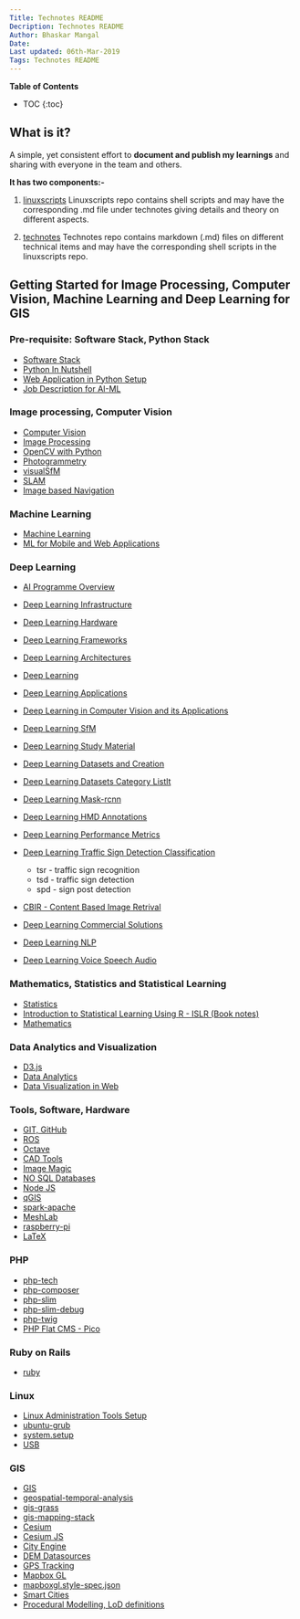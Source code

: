 ```yaml
---
Title: Technotes README
Decription: Technotes README
Author: Bhaskar Mangal
Date: 
Last updated: 06th-Mar-2019
Tags: Technotes README
---
```


**Table of Contents**
* TOC
{:toc}


## What is it?

A simple, yet consistent effort to **document and publish my learnings** and sharing with everyone in the team and others.

**It has two components:-**
1. [linuxscripts](https://github.com/mangalbhaskar/linuxscripts)
Linuxscripts repo contains shell scripts and may have the corresponding .md file under technotes giving details and theory on different aspects.

2. [technotes](https://github.com/mangalbhaskar/technotes)
Technotes repo contains markdown (.md) files on different technical items and may have the corresponding shell scripts in the linuxscripts repo.

## Getting Started for Image Processing, Computer Vision, Machine Learning and Deep Learning for GIS

### **Pre-requisite: Software Stack, Python Stack**
* [Software Stack](https://github.com/mangalbhaskar/linuxscripts/blob/master/README.md)
* [Python In Nutshell](python-in-nutshell.md)
* [Web Application in Python Setup](python-web-application-setup.md)
* [Job Description for AI-ML](jd.ai-ml.md)

### **Image processing, Computer Vision**
* [Computer Vision](computer-vision.md)
* [Image Processing](image-processing.md)
* [OpenCV with Python](opencv-with-python.md)
* [Photogrammetry](photogrammetry.md)
* [visualSfM](visualSfM.md)
* [SLAM](slam.md)
* [Image based Navigation](image-based-navigation.md)

### **Machine Learning**
* [Machine Learning](machine-learning.md)
* [ML for Mobile and Web Applications](ml-for-mobile-and-web-applications.md)

### **Deep Learning**
* [AI Programme Overview](ppts-pdfs/AI-programme-slides.pdf)
* [Deep Learning Infrastructure](deep-learning-infrastructure.md)
* [Deep Learning Hardware](deep-learning-hardware.md)
* [Deep Learning Frameworks](deep-learning-frameworks.md)
* [Deep Learning Architectures](deep-learning-architectures.md)
* [Deep Learning](deep-learning.md)
* [Deep Learning Applications](deep-learning-applications.md)
* [Deep Learning in Computer Vision and its Applications](deep-learning-in-computer-vision-and-its-applications.md)
* [Deep Learning SfM](deep-learning-sfm.md)


* [Deep Learning Study Material](deep-learning-study-material.md)


* [Deep Learning Datasets and Creation](deep-learning-datasets-and-creation.md)
* [Deep Learning Datasets Category Listlt](deep-learning-datasets-category-list.md)
* [Deep Learning Mask-rcnn](deep-learning-maskrcnn.md)
* [Deep Learning HMD Annotations](deep-learning-hmd-annotations.md)
* [Deep Learning Performance Metrics](deep-learning-performance-metrics.md)


* [Deep Learning Traffic Sign Detection Classification](deep-learning-traffic-sign-detection-classification.md)
  * tsr - traffic sign recognition
  * tsd - traffic sign detection
  * spd - sign post detection
* [CBIR - Content Based Image Retrival](cbir.ml.md)
* [Deep Learning Commercial Solutions](deep-learning-commercial-solutions.md)


* [Deep Learning NLP](deep-learning-nlp.md)
* [Deep Learning Voice Speech Audio](deep-learning-voice-speech-audio.md)


### **Mathematics, Statistics and Statistical Learning**
* [Statistics](stats.md)
* [Introduction to Statistical Learning Using R - ISLR (Book notes)](islr-book-notes.md)
* [Mathematics](maths.md)

### **Data Analytics and Visualization**
* [D3.js](d3.js.md)
* [Data Analytics](data-analytics.md)
* [Data Visualization in Web](data-visualization-in-web.md)

### **Tools, Software, Hardware**
* [GIT, GitHub](git-github.md)
* [ROS](ROS.md)
* [Octave](octave.md)
* [CAD Tools](cad-tools.md)
* [Image Magic](image-magic.md)
* [NO SQL Databases](no-sql.md)
* [Node JS](nodejs.md)
* [qGIS](qgis.md)
* [spark-apache](spark-apache.md)
* [MeshLab](meshlab.md)
* [raspberry-pi](raspberry-pi.md)
* [LaTeX](latex.md)

### **PHP**
* [php-tech](php-tech.md)
* [php-composer](php-composer.md)
* [php-slim](php-slim.md)
* [php-slim-debug](php-slim-debug.md)
* [php-twig](php-twig.md)
* [PHP Flat CMS - Pico](pico-welcome.md)

### **Ruby on Rails**
* [ruby](ruby.md)

### **Linux**
* [Linux Administration Tools Setup](linux-administration-tools-setup.md)
* [ubuntu-grub](ubuntu-grub.md)
* [system.setup](system.setup.md)
* [USB](usb.md)

### **GIS**
* [GIS](gis.md)
* [geospatial-temporal-analysis](geospatial-temporal-analysis.md)
* [gis-grass](gis-grass.md)
* [gis-mapping-stack](gis-mapping-stack.md)
* [Cesium](cesiumjs.md)
* [Cesium JS](cesium.js.md)
* [City Engine](city-engine-readme.md)
* [DEM Datasources](dem-datasources.md)
* [GPS Tracking](gps-tracking.md)
* [Mapbox GL](mapbox-gl.md)
* [mapboxgl.style-spec.json](mapboxgl.style-spec.json.md)
* [Smart Cities](smart-cities.md)
* [Procedural Modelling, LoD definitions](procedural-modelling.md)